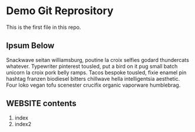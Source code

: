 # Demo Git Reprository

This is the first file in this repo.


## Ipsum Below

Snackwave seitan williamsburg,
poutine la croix selfies godard thundercats whatever. 
Typewriter pinterest tousled, 
put a bird on it pug small batch unicorn la croix pork belly ramps. 
Tacos bespoke tousled, fixie enamel pin
hashtag franzen biodiesel bitters chillwave hella intelligentsia aesthetic. 
Four loko vegan tofu scenester crucifix organic vaporware humblebrag.


## WEBSITE contents
1. index
2. index2